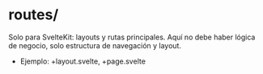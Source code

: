 # routes/

Solo para SvelteKit: layouts y rutas principales. Aquí no debe haber lógica de negocio, solo estructura de navegación y layout.

- Ejemplo: +layout.svelte, +page.svelte
